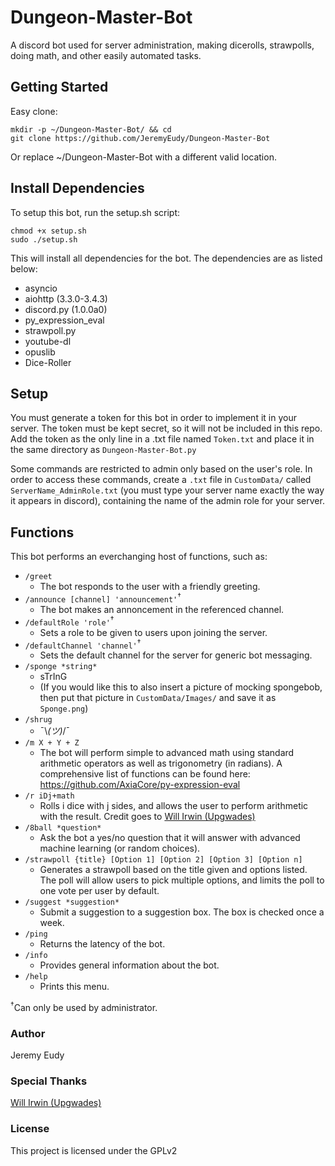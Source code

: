 # Dungeon-Master-Bot
A discord bot used for server administration, making dicerolls, strawpolls, doing math, and other easily automated tasks.

## Getting Started
Easy clone:
```
mkdir -p ~/Dungeon-Master-Bot/ && cd
git clone https://github.com/JeremyEudy/Dungeon-Master-Bot
```
Or replace ~/Dungeon-Master-Bot with a different valid location.

## Install Dependencies
To setup this bot, run the setup.sh script:
```
chmod +x setup.sh
sudo ./setup.sh
```
This will install all dependencies for the bot. The dependencies are as listed below:
- asyncio
- aiohttp (3.3.0-3.4.3)
- discord.py (1.0.0a0)
- py_expression_eval
- strawpoll.py
- youtube-dl
- opuslib
- Dice-Roller

## Setup
You must generate a token for this bot in order to implement it in your server. The token must be kept secret, so it will not be included in this repo. Add the token as the only line in a .txt file named ```Token.txt``` and place it in the same directory as ```Dungeon-Master-Bot.py```

Some commands are restricted to admin only based on the user's role. In order to access these commands, create a `.txt` file in `CustomData/` called `ServerName_AdminRole.txt` (you must type your server name exactly the way it appears in discord), containing the name of the admin role for your server.

## Functions
This bot performs an everchanging host of functions, such as:
- ```/greet```
  - The bot responds to the user with a friendly greeting.
- ```/announce [channel] 'announcement'```<sup>†</sup>
  - The bot makes an annoncement in the referenced channel.
- ```/defaultRole 'role'```<sup>†</sup>
  - Sets a role to be given to users upon joining the server.
- ```/defaultChannel 'channel'```<sup>†</sup>
  - Sets the default channel for the server for generic bot messaging.
- ```/sponge *string*```
  - sTrInG
  - (If you would like this to also insert a picture of mocking spongebob, then put that picture in `CustomData/Images/` and save it as `Sponge.png`)
- ```/shrug```
  - ¯\\_(ツ)_/¯
- ```/m X + Y + Z```
  - The bot will perform simple to advanced math using standard arithmetic operators as well as trigonometry (in radians). A comprehensive list of functions can be found here: https://github.com/AxiaCore/py-expression-eval 
- ```/r iDj+math```
  - Rolls i dice with j sides, and allows the user to perform arithmetic with the result. Credit goes to [Will Irwin (Upgwades)](https://github.com/Upgwades "Will's Github")
- ```/8ball *question*```
  - Ask the bot a yes/no question that it will answer with advanced machine learning (or random choices).
- ```/strawpoll {title} [Option 1] [Option 2] [Option 3] [Option n]```
  - Generates a strawpoll based on the title given and options listed. The poll will allow users to pick multiple options, and limits the poll to one vote per user by default.
- ```/suggest *suggestion*```
  - Submit a suggestion to a suggestion box. The box is checked once a week.
- ```/ping```
  - Returns the latency of the bot.
- ```/info```
  - Provides general information about the bot.
- ```/help```
  - Prints this menu.

<sup>†</sup>Can only be used by administrator.
### Author
Jeremy Eudy

### Special Thanks
[Will Irwin (Upgwades)](https://github.com/Upgwades "Will's Github")

### License
This project is licensed under the GPLv2
